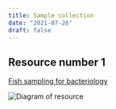 ```yaml
---
title: Sample collection
date: "2021-07-26"
draft: false
---
```


## Resource number 1


[Fish sampling for bacteriology](https://hdl.handle.net/20.500.12348/4840)

![Diagram of resource](/static/Histology-04.png)
